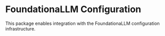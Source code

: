 # FoundationaLLM Configuration

This package enables integration with the FoundationaLLM configuration infrastructure.
